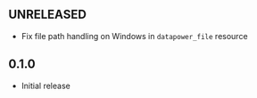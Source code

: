 ## UNRELEASED

- Fix file path handling on Windows in `datapower_file` resource

## 0.1.0

- Initial release
